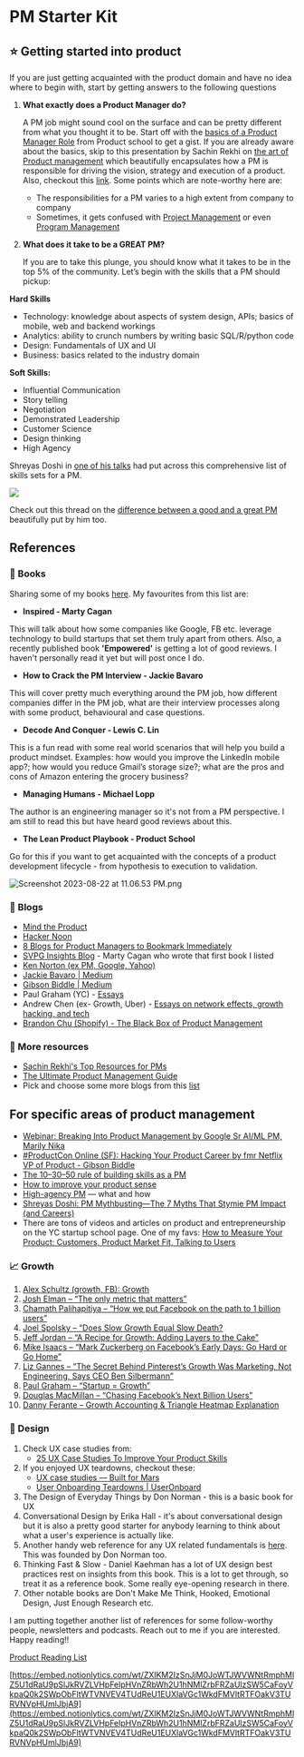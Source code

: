 # PM Starter Kit

## ⭐ Getting started into product

If you are just getting acquainted with the product domain and have no idea where to begin with, start by getting answers to the following questions

1. **What exactly does a Product Manager do?**
    
    A PM job might sound cool on the surface and can be pretty different from what you thought it to be. Start off with the [basics of a Product Manager Role](https://www.youtube.com/watch?v=ntzB9pGsD3E&t=14s) from Product school to get a gist. If you are already aware about the basics, skip to this presentation by Sachin Rekhi on [the art of Product management](https://www.youtube.com/watch?v=huTSPanUlQM) which beautifully encapsulates how a PM is responsible for driving the vision, strategy and execution of a product. Also, checkout this [link](https://www.altexsoft.com/blog/business/product-management-main-stages-and-product-manager-role/). Some points which are note-worthy here are:
    
    - The responsibilities for a PM varies to a high extent from company to company
    - Sometimes, it gets confused with [Project Management](https://www.productplan.com/learn/product-management-versus-project-management/) or even [Program Management](https://www.productplan.com/learn/product-management-vs-program-management/)
    
2. **What does it take to be a GREAT PM?**
    
    If you are to take this plunge, you should know what it takes to be in the top 5% of the community. Let’s begin with the skills that a PM should pickup:
    

**Hard Skills**

- Technology: knowledge about aspects of system design, APIs; basics of mobile, web and backend workings
- Analytics: ability to crunch numbers by writing basic SQL/R/python code
- Design: Fundamentals of UX and UI
- Business: basics related to the industry domain

**Soft Skills:**

- Influential Communication
- Story telling
- Negotiation
- Demonstrated Leadership
- Customer Science
- Design thinking
- High Agency

Shreyas Doshi in [one of his talks](https://www.youtube.com/watch?v=db8u5wURIVU&t=742s) had put across this comprehensive list of skills sets for a PM. 

![](Screenshot_2021-01-06_at_3.31.56_AM.png)

Check out this thread on the [difference between a good and a great PM](https://twitter.com/shreyas/status/1249039638829793280?lang=en) beautifully put by him too. 

## References

### 📕 Books

Sharing some of my books [here](https://drive.google.com/drive/u/1/folders/11UR9sxdI7uNq5t8PEEi3rZRASKQfHUhX). My favourites from this list are:

- **Inspired - Marty Cagan**

This will talk about how some companies like Google, FB etc. leverage technology to build startups that set them truly apart from others. Also, a recently published book **'Empowered'** is getting a lot of good reviews. I haven't personally read it yet but will post once I do. 

- **How to Crack the PM Interview - Jackie Bavaro**

This will cover pretty much everything around the PM job, how different companies differ in the PM job, what are their interview processes along with some product, behavioural and case questions.

- **Decode And Conquer - Lewis C. Lin**

This is a fun read with some real world scenarios that will help you build a product mindset. Examples: how would you improve the LinkedIn mobile app?; how would you reduce Gmail’s storage size?; what are the pros and cons of Amazon entering the grocery business?

- **Managing Humans - Michael Lopp**

The author is an engineering manager so it's not from a PM perspective. I am still to read this but have heard good reviews about this.

- **The Lean Product Playbook - Product School**

Go for this if you want to get acquainted with the concepts of a product development lifecycle - from hypothesis to execution to validation.

![Screenshot 2023-08-22 at 11.06.53 PM.png](Screenshot_2023-08-22_at_11.06.53_PM.png)

### 📒 Blogs

- [Mind the Product](https://www.mindtheproduct.com/)
- [Hacker Noon](https://hackernoon.com/tagged/product-management)
- [8 Blogs for Product Managers to Bookmark Immediately](https://www.productplan.com/blogs-for-product-managers/)
- [SVPG Insights Blog](https://svpg.com/articles/) - Marty Cagan who wrote that first book I listed
- [Ken Norton (ex PM, Google, Yahoo)](https://www.kennorton.com/)
- [Jackie Bavaro | Medium](https://jackiebo.medium.com/)
- [Gibson Biddle | Medium](https://gibsonbiddle.medium.com/)
- Paul Graham (YC) - [Essays](http://www.paulgraham.com/articles.html)
- Andrew Chen (ex- Growth, Uber) - [Essays on network effects, growth hacking, and tech](https://andrewchen.co/)
- [Brandon Chu (Shopify) - The Black Box of Product Management](https://blackboxofpm.com/)

### 🔖 More resources

- [Sachin Rekhi's Top Resources for PMs](https://www.sachinrekhi.com/top-resources-for-product-managers)
- [The Ultimate Product Management Guide](https://www.learnpmwith.me/resources/)
- Pick and choose some more blogs from this [list](https://medium.com/product-to-product/50-product-management-blogs-you-should-be-reading-92617b70dc12)

## For specific areas of product management

- [Webinar: Breaking Into Product Management by Google Sr AI/ML PM, Marily Nika](https://www.youtube.com/watch?v=AWdOkdlk-3I)
- [#ProductCon Online (SF): Hacking Your Product Career by fmr Netflix VP of Product - Gibson Biddle](https://www.youtube.com/watch?v=A37beafI5_o&feature=youtu.be)
- [The 10–30–50 rule of building skills as a PM](https://blog.tryexponent.com/10-30-50-product-management/)
- [How to improve your product sense](https://blog.tryexponent.com/improve-your-product-sense/)
- [High-agency PM](https://www.linkedin.com/pulse/high-agency-its-importance-how-cultivate-shreyas-doshi/) — what and how
- [Shreyas Doshi: PM Mythbusting—The 7 Myths That Stymie PM Impact (and Careers)](https://www.youtube.com/watch?v=jLH9xaerIB0)
- There are tons of videos and articles on product and entrepreneurship on the YC startup school page. One of my favs: [How to Measure Your Product: Customers, Product Market Fit, Talking to Users](https://www.ycombinator.com/library/8C-how-to-measure-your-product-sus-2018)

### 📈 Growth

1. [Alex Schultz (growth, FB): Growth](https://genius.com/Alex-schultz-lecture-6-growth-annotated)
2. [Josh Elman – “The only metric that matters”](http://tech.genius.com/Josh-elman-the-only-metric-that-matters-annotated)
3. [Chamath Palihapitiya – “How we put Facebook on the path to 1 billion users”](http://tech.genius.com/Chamath-palihapitiya-how-we-put-facebook-on-the-path-to-1-billion-users-annotated)
4. [Joel Spolsky – “Does Slow Growth Equal Slow Death?](http://tech.genius.com/Joel-spolsky-does-slow-growth-equal-slow-death-annotated)
5. [Jeff Jordan – “A Recipe for Growth: Adding Layers to the Cake”](http://tech.genius.com/Jeff-jordan-a-recipe-for-growth-adding-layers-to-the-cake-annotated)
6. [Mike Isaacs – “Mark Zuckerberg on Facebook’s Early Days: Go Hard or Go Home”](http://allthingsd.com/20121020/mark-zuckerberg-on-facebooks-early-days-go-hard-or-go-home/)
7. [Liz Gannes – “The Secret Behind Pinterest’s Growth Was Marketing, Not Engineering, Says CEO Ben Silbermann”](http://allthingsd.com/20121020/the-secret-behind-pinterests-growth-was-marketing-not-engineering-says-ceo-ben-silbermann/)
8. [Paul Graham – “Startup = Growth”](http://tech.genius.com/Paul-graham-startup-growth-annotated)
9. [Douglas MacMillan – “Chasing Facebook’s Next Billion Users”](http://www.businessweek.com/articles/2012-07-25/chasing-facebooks-next-billion-users)
10. [Danny Ferante – Growth Accounting & Triangle Heatmap Explanation](https://www.facebook.com/photo.php?v=3707283286197)

### 🎨 Design

1. Check UX case studies from:
    - [25 UX Case Studies To Improve Your Product Skills](https://growth.design/case-studies/)
2. If you enjoyed UX teardowns, checkout these:
    - [UX case studies — Built for Mars](https://builtformars.com/studies/)
    - [User Onboarding Teardowns | UserOnboard](https://www.useronboard.com/user-onboarding-teardowns/)
3. The Design of Everyday Things by Don Norman - this is a basic book for UX
4. Conversational Design by Erika Hall - it's about conversational design but it is also a pretty good starter for anybody learning to think about what a user's experience is actually like.
5. Another handy web reference for any UX related fundamentals is [here](https://www.nngroup.com/articles/). This was founded by Don Norman too.
6. Thinking Fast & Slow - Daniel Kaehman has a lot of UX design best practices rest on insights from this book. This is a lot to get through, so treat it as a reference book. Some really eye-opening research in there.
7. Other notable books are Don't Make Me Think, Hooked, Emotional Design, Just Enough Research etc.

I am putting together another list of references for some follow-worthy people, newsletters and podcasts. Reach out to me if you are interested. Happy reading!! 

[Product Reading List](https://medium.com/quitgenius-product/product-reading-list-48e9faddd987)

[https://embed.notionlytics.com/wt/ZXlKM2IzSnJjM0JoWTJWVWNtRmphMlZ5U1dRaU9pSlJkRVZLVHpFelpHVnZRbWh2U1hNMlZrbFRZaUlzSW5CaFoyVkpaQ0k2SWpObFltWTVNVEV4TUdReU1EUXlaVGc1WkdFMVltRTFOakV3TURVNVpHUmlJbjA9](https://embed.notionlytics.com/wt/ZXlKM2IzSnJjM0JoWTJWVWNtRmphMlZ5U1dRaU9pSlJkRVZLVHpFelpHVnZRbWh2U1hNMlZrbFRZaUlzSW5CaFoyVkpaQ0k2SWpObFltWTVNVEV4TUdReU1EUXlaVGc1WkdFMVltRTFOakV3TURVNVpHUmlJbjA9)